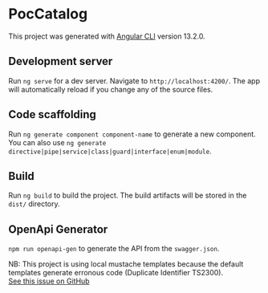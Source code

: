 # PocCatalog

This project was generated with [Angular CLI](https://github.com/angular/angular-cli) version 13.2.0.

## Development server

Run `ng serve` for a dev server. Navigate to `http://localhost:4200/`. The app will automatically reload if you change any of the source files.

## Code scaffolding

Run `ng generate component component-name` to generate a new component. You can also use `ng generate directive|pipe|service|class|guard|interface|enum|module`.

## Build

Run `ng build` to build the project. The build artifacts will be stored in the `dist/` directory.

## OpenApi Generator
`npm run openapi-gen` to generate the API from the `swagger.json`. 

NB: This project is using local mustache templates because the default templates generate erronous code (Duplicate Identifier TS2300). <br>
[See this issue on GitHub](https://github.com/OpenAPITools/openapi-generator/issues/5853)